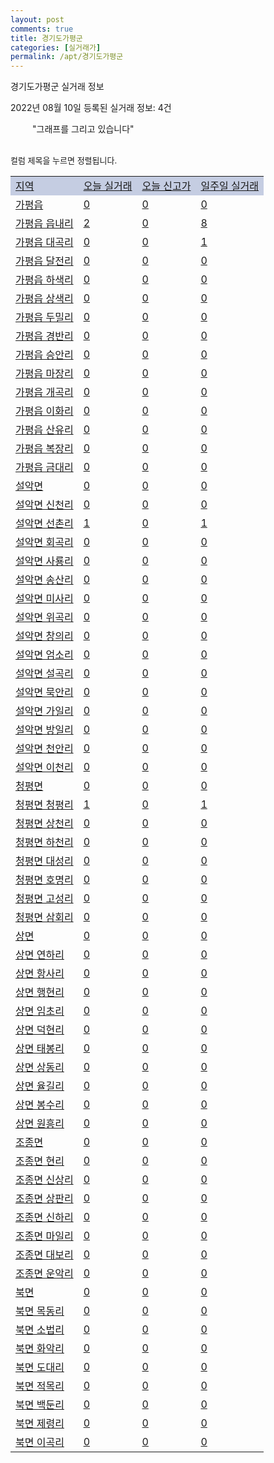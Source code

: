 ```yaml
---
layout: post
comments: true
title: 경기도가평군
categories: [실거래가]
permalink: /apt/경기도가평군
---
```


경기도가평군 실거래 정보

2022년 08월 10일 등록된 실거래 정보: 4건

<!--<script async src="https://pagead2.googlesyndication.com/pagead/js/adsbygoogle.js?client=ca-pub-3485438051770037"
 crossorigin="anonymous"></script>-->

<script type="text/javascript">
  google.charts.load('current', {'packages':['corechart']});
  google.charts.setOnLoadCallback(drawChart);

  function drawChart() {
    var data = google.visualization.arrayToDataTable([['거래일', '매매', '전월세', '전매'], ['21-01', 1, 0, 0], ['21-02', 0, 1, 0], ['21-03', 0, 1, 0], ['21-04', 0, 1, 0], ['21-05', 0, 1, 0], ['21-06', 0, 1, 0], ['21-07', 4, 3, 0], ['21-08', 29, 14, 113], ['21-09', 32, 10, 38], ['21-10', 31, 13, 30], ['21-11', 32, 7, 9], ['21-12', 24, 20, 7], ['22-01', 15, 9, 13], ['22-02', 15, 22, 8], ['22-03', 25, 22, 10], ['22-04', 21, 19, 51], ['22-05', 29, 23, 17], ['22-06', 12, 16, 14], ['22-07', 12, 9, 11], ['22-08', 0, 0, 2]]);

    var options = {
      title: '최근 1년간 유형별 거래량 추이',
      legend: { position: 'bottom' }
    };

    setTimeout(function() {
        var chart = new google.visualization.LineChart(document.getElementById('columnchart_material'));
        chart.draw(data, (options));
        document.getElementById('loading').style.display = 'none';
        var dayLabel = (new Date()).getDay();
        if (dayLabel < 2) {
            sorttable.innerSortFunction.apply(document.getElementById('week'), []);
            sorttable.innerSortFunction.apply(document.getElementById('week'), []);        
        }
        else {
            sorttable.innerSortFunction.apply(document.getElementById('today'), []);
            sorttable.innerSortFunction.apply(document.getElementById('today'), []);
        }
    }, 200);

  }
</script>

<div id="loading" style="z-index:20; display: block; margin-left: 35px">"그래프를 그리고 있습니다"</div>
<div id="columnchart_material" style="width: 95%; margin-left: -35px; display: block"></div>
<!--<div style="width: 95%; margin-left: -35px; display: block">
      <script async src="https://pagead2.googlesyndication.com/pagead/js/adsbygoogle.js?client=ca-pub-3485438051770037"
          crossorigin="anonymous"></script>
      <ins class="adsbygoogle"
          style="display:block"
          data-ad-format="fluid"
          data-ad-layout-key="-fb+5w+4e-db+86"
          data-ad-client="ca-pub-3485438051770037"
          data-ad-slot="1827090281"></ins>
      <script>
          (adsbygoogle = window.adsbygoogle || []).push({});
      </script>
</div>-->
<br>

<font size='small' style='font-size: small;'>컬럼 제목을 누르면 정렬됩니다.</font>
<table class="sortable">
  <tr style='background-color: rgba(114, 132, 186,0.4);'>
    <td id="region"><a href="#">지역</a></td>
    <td id="today"><a href="#">오늘 실거래</a></td>
    <td id="today_new"><a href="#">오늘 신고가</a></td>
    <td id="week"><a href="#">일주일 실거래</a></td>
  </tr>

  
  <tr class="item">
    <td><a href="경기도가평군가평읍">가평읍</a></td>
    <td><a href="경기도가평군가평읍">0</a></td>
    <td><a href="경기도가평군가평읍">0</a></td>
    <td><a href="경기도가평군가평읍">0</a></td>
  </tr>
    

  <tr class="item">
    <td><a href="경기도가평군가평읍읍내리">가평읍 읍내리</a></td>
    <td><a href="경기도가평군가평읍읍내리">2</a></td>
    <td><a href="경기도가평군가평읍읍내리">0</a></td>
    <td><a href="경기도가평군가평읍읍내리">8</a></td>
  </tr>
    

  <tr class="item">
    <td><a href="경기도가평군가평읍대곡리">가평읍 대곡리</a></td>
    <td><a href="경기도가평군가평읍대곡리">0</a></td>
    <td><a href="경기도가평군가평읍대곡리">0</a></td>
    <td><a href="경기도가평군가평읍대곡리">1</a></td>
  </tr>
    

  <tr class="item">
    <td><a href="경기도가평군가평읍달전리">가평읍 달전리</a></td>
    <td><a href="경기도가평군가평읍달전리">0</a></td>
    <td><a href="경기도가평군가평읍달전리">0</a></td>
    <td><a href="경기도가평군가평읍달전리">0</a></td>
  </tr>
    

  <tr class="item">
    <td><a href="경기도가평군가평읍하색리">가평읍 하색리</a></td>
    <td><a href="경기도가평군가평읍하색리">0</a></td>
    <td><a href="경기도가평군가평읍하색리">0</a></td>
    <td><a href="경기도가평군가평읍하색리">0</a></td>
  </tr>
    

  <tr class="item">
    <td><a href="경기도가평군가평읍상색리">가평읍 상색리</a></td>
    <td><a href="경기도가평군가평읍상색리">0</a></td>
    <td><a href="경기도가평군가평읍상색리">0</a></td>
    <td><a href="경기도가평군가평읍상색리">0</a></td>
  </tr>
    

  <tr class="item">
    <td><a href="경기도가평군가평읍두밀리">가평읍 두밀리</a></td>
    <td><a href="경기도가평군가평읍두밀리">0</a></td>
    <td><a href="경기도가평군가평읍두밀리">0</a></td>
    <td><a href="경기도가평군가평읍두밀리">0</a></td>
  </tr>
    

  <tr class="item">
    <td><a href="경기도가평군가평읍경반리">가평읍 경반리</a></td>
    <td><a href="경기도가평군가평읍경반리">0</a></td>
    <td><a href="경기도가평군가평읍경반리">0</a></td>
    <td><a href="경기도가평군가평읍경반리">0</a></td>
  </tr>
    

  <tr class="item">
    <td><a href="경기도가평군가평읍승안리">가평읍 승안리</a></td>
    <td><a href="경기도가평군가평읍승안리">0</a></td>
    <td><a href="경기도가평군가평읍승안리">0</a></td>
    <td><a href="경기도가평군가평읍승안리">0</a></td>
  </tr>
    

  <tr class="item">
    <td><a href="경기도가평군가평읍마장리">가평읍 마장리</a></td>
    <td><a href="경기도가평군가평읍마장리">0</a></td>
    <td><a href="경기도가평군가평읍마장리">0</a></td>
    <td><a href="경기도가평군가평읍마장리">0</a></td>
  </tr>
    

  <tr class="item">
    <td><a href="경기도가평군가평읍개곡리">가평읍 개곡리</a></td>
    <td><a href="경기도가평군가평읍개곡리">0</a></td>
    <td><a href="경기도가평군가평읍개곡리">0</a></td>
    <td><a href="경기도가평군가평읍개곡리">0</a></td>
  </tr>
    

  <tr class="item">
    <td><a href="경기도가평군가평읍이화리">가평읍 이화리</a></td>
    <td><a href="경기도가평군가평읍이화리">0</a></td>
    <td><a href="경기도가평군가평읍이화리">0</a></td>
    <td><a href="경기도가평군가평읍이화리">0</a></td>
  </tr>
    

  <tr class="item">
    <td><a href="경기도가평군가평읍산유리">가평읍 산유리</a></td>
    <td><a href="경기도가평군가평읍산유리">0</a></td>
    <td><a href="경기도가평군가평읍산유리">0</a></td>
    <td><a href="경기도가평군가평읍산유리">0</a></td>
  </tr>
    

  <tr class="item">
    <td><a href="경기도가평군가평읍복장리">가평읍 복장리</a></td>
    <td><a href="경기도가평군가평읍복장리">0</a></td>
    <td><a href="경기도가평군가평읍복장리">0</a></td>
    <td><a href="경기도가평군가평읍복장리">0</a></td>
  </tr>
    

  <tr class="item">
    <td><a href="경기도가평군가평읍금대리">가평읍 금대리</a></td>
    <td><a href="경기도가평군가평읍금대리">0</a></td>
    <td><a href="경기도가평군가평읍금대리">0</a></td>
    <td><a href="경기도가평군가평읍금대리">0</a></td>
  </tr>
    

  <tr class="item">
    <td><a href="경기도가평군설악면">설악면</a></td>
    <td><a href="경기도가평군설악면">0</a></td>
    <td><a href="경기도가평군설악면">0</a></td>
    <td><a href="경기도가평군설악면">0</a></td>
  </tr>
    

  <tr class="item">
    <td><a href="경기도가평군설악면신천리">설악면 신천리</a></td>
    <td><a href="경기도가평군설악면신천리">0</a></td>
    <td><a href="경기도가평군설악면신천리">0</a></td>
    <td><a href="경기도가평군설악면신천리">0</a></td>
  </tr>
    

  <tr class="item">
    <td><a href="경기도가평군설악면선촌리">설악면 선촌리</a></td>
    <td><a href="경기도가평군설악면선촌리">1</a></td>
    <td><a href="경기도가평군설악면선촌리">0</a></td>
    <td><a href="경기도가평군설악면선촌리">1</a></td>
  </tr>
    

  <tr class="item">
    <td><a href="경기도가평군설악면회곡리">설악면 회곡리</a></td>
    <td><a href="경기도가평군설악면회곡리">0</a></td>
    <td><a href="경기도가평군설악면회곡리">0</a></td>
    <td><a href="경기도가평군설악면회곡리">0</a></td>
  </tr>
    

  <tr class="item">
    <td><a href="경기도가평군설악면사룡리">설악면 사룡리</a></td>
    <td><a href="경기도가평군설악면사룡리">0</a></td>
    <td><a href="경기도가평군설악면사룡리">0</a></td>
    <td><a href="경기도가평군설악면사룡리">0</a></td>
  </tr>
    

  <tr class="item">
    <td><a href="경기도가평군설악면송산리">설악면 송산리</a></td>
    <td><a href="경기도가평군설악면송산리">0</a></td>
    <td><a href="경기도가평군설악면송산리">0</a></td>
    <td><a href="경기도가평군설악면송산리">0</a></td>
  </tr>
    

  <tr class="item">
    <td><a href="경기도가평군설악면미사리">설악면 미사리</a></td>
    <td><a href="경기도가평군설악면미사리">0</a></td>
    <td><a href="경기도가평군설악면미사리">0</a></td>
    <td><a href="경기도가평군설악면미사리">0</a></td>
  </tr>
    

  <tr class="item">
    <td><a href="경기도가평군설악면위곡리">설악면 위곡리</a></td>
    <td><a href="경기도가평군설악면위곡리">0</a></td>
    <td><a href="경기도가평군설악면위곡리">0</a></td>
    <td><a href="경기도가평군설악면위곡리">0</a></td>
  </tr>
    

  <tr class="item">
    <td><a href="경기도가평군설악면창의리">설악면 창의리</a></td>
    <td><a href="경기도가평군설악면창의리">0</a></td>
    <td><a href="경기도가평군설악면창의리">0</a></td>
    <td><a href="경기도가평군설악면창의리">0</a></td>
  </tr>
    

  <tr class="item">
    <td><a href="경기도가평군설악면엄소리">설악면 엄소리</a></td>
    <td><a href="경기도가평군설악면엄소리">0</a></td>
    <td><a href="경기도가평군설악면엄소리">0</a></td>
    <td><a href="경기도가평군설악면엄소리">0</a></td>
  </tr>
    

  <tr class="item">
    <td><a href="경기도가평군설악면설곡리">설악면 설곡리</a></td>
    <td><a href="경기도가평군설악면설곡리">0</a></td>
    <td><a href="경기도가평군설악면설곡리">0</a></td>
    <td><a href="경기도가평군설악면설곡리">0</a></td>
  </tr>
    

  <tr class="item">
    <td><a href="경기도가평군설악면묵안리">설악면 묵안리</a></td>
    <td><a href="경기도가평군설악면묵안리">0</a></td>
    <td><a href="경기도가평군설악면묵안리">0</a></td>
    <td><a href="경기도가평군설악면묵안리">0</a></td>
  </tr>
    

  <tr class="item">
    <td><a href="경기도가평군설악면가일리">설악면 가일리</a></td>
    <td><a href="경기도가평군설악면가일리">0</a></td>
    <td><a href="경기도가평군설악면가일리">0</a></td>
    <td><a href="경기도가평군설악면가일리">0</a></td>
  </tr>
    

  <tr class="item">
    <td><a href="경기도가평군설악면방일리">설악면 방일리</a></td>
    <td><a href="경기도가평군설악면방일리">0</a></td>
    <td><a href="경기도가평군설악면방일리">0</a></td>
    <td><a href="경기도가평군설악면방일리">0</a></td>
  </tr>
    

  <tr class="item">
    <td><a href="경기도가평군설악면천안리">설악면 천안리</a></td>
    <td><a href="경기도가평군설악면천안리">0</a></td>
    <td><a href="경기도가평군설악면천안리">0</a></td>
    <td><a href="경기도가평군설악면천안리">0</a></td>
  </tr>
    

  <tr class="item">
    <td><a href="경기도가평군설악면이천리">설악면 이천리</a></td>
    <td><a href="경기도가평군설악면이천리">0</a></td>
    <td><a href="경기도가평군설악면이천리">0</a></td>
    <td><a href="경기도가평군설악면이천리">0</a></td>
  </tr>
    

  <tr class="item">
    <td><a href="경기도가평군청평면">청평면</a></td>
    <td><a href="경기도가평군청평면">0</a></td>
    <td><a href="경기도가평군청평면">0</a></td>
    <td><a href="경기도가평군청평면">0</a></td>
  </tr>
    

  <tr class="item">
    <td><a href="경기도가평군청평면청평리">청평면 청평리</a></td>
    <td><a href="경기도가평군청평면청평리">1</a></td>
    <td><a href="경기도가평군청평면청평리">0</a></td>
    <td><a href="경기도가평군청평면청평리">1</a></td>
  </tr>
    

  <tr class="item">
    <td><a href="경기도가평군청평면상천리">청평면 상천리</a></td>
    <td><a href="경기도가평군청평면상천리">0</a></td>
    <td><a href="경기도가평군청평면상천리">0</a></td>
    <td><a href="경기도가평군청평면상천리">0</a></td>
  </tr>
    

  <tr class="item">
    <td><a href="경기도가평군청평면하천리">청평면 하천리</a></td>
    <td><a href="경기도가평군청평면하천리">0</a></td>
    <td><a href="경기도가평군청평면하천리">0</a></td>
    <td><a href="경기도가평군청평면하천리">0</a></td>
  </tr>
    

  <tr class="item">
    <td><a href="경기도가평군청평면대성리">청평면 대성리</a></td>
    <td><a href="경기도가평군청평면대성리">0</a></td>
    <td><a href="경기도가평군청평면대성리">0</a></td>
    <td><a href="경기도가평군청평면대성리">0</a></td>
  </tr>
    

  <tr class="item">
    <td><a href="경기도가평군청평면호명리">청평면 호명리</a></td>
    <td><a href="경기도가평군청평면호명리">0</a></td>
    <td><a href="경기도가평군청평면호명리">0</a></td>
    <td><a href="경기도가평군청평면호명리">0</a></td>
  </tr>
    

  <tr class="item">
    <td><a href="경기도가평군청평면고성리">청평면 고성리</a></td>
    <td><a href="경기도가평군청평면고성리">0</a></td>
    <td><a href="경기도가평군청평면고성리">0</a></td>
    <td><a href="경기도가평군청평면고성리">0</a></td>
  </tr>
    

  <tr class="item">
    <td><a href="경기도가평군청평면삼회리">청평면 삼회리</a></td>
    <td><a href="경기도가평군청평면삼회리">0</a></td>
    <td><a href="경기도가평군청평면삼회리">0</a></td>
    <td><a href="경기도가평군청평면삼회리">0</a></td>
  </tr>
    

  <tr class="item">
    <td><a href="경기도가평군상면">상면</a></td>
    <td><a href="경기도가평군상면">0</a></td>
    <td><a href="경기도가평군상면">0</a></td>
    <td><a href="경기도가평군상면">0</a></td>
  </tr>
    

  <tr class="item">
    <td><a href="경기도가평군상면연하리">상면 연하리</a></td>
    <td><a href="경기도가평군상면연하리">0</a></td>
    <td><a href="경기도가평군상면연하리">0</a></td>
    <td><a href="경기도가평군상면연하리">0</a></td>
  </tr>
    

  <tr class="item">
    <td><a href="경기도가평군상면항사리">상면 항사리</a></td>
    <td><a href="경기도가평군상면항사리">0</a></td>
    <td><a href="경기도가평군상면항사리">0</a></td>
    <td><a href="경기도가평군상면항사리">0</a></td>
  </tr>
    

  <tr class="item">
    <td><a href="경기도가평군상면행현리">상면 행현리</a></td>
    <td><a href="경기도가평군상면행현리">0</a></td>
    <td><a href="경기도가평군상면행현리">0</a></td>
    <td><a href="경기도가평군상면행현리">0</a></td>
  </tr>
    

  <tr class="item">
    <td><a href="경기도가평군상면임초리">상면 임초리</a></td>
    <td><a href="경기도가평군상면임초리">0</a></td>
    <td><a href="경기도가평군상면임초리">0</a></td>
    <td><a href="경기도가평군상면임초리">0</a></td>
  </tr>
    

  <tr class="item">
    <td><a href="경기도가평군상면덕현리">상면 덕현리</a></td>
    <td><a href="경기도가평군상면덕현리">0</a></td>
    <td><a href="경기도가평군상면덕현리">0</a></td>
    <td><a href="경기도가평군상면덕현리">0</a></td>
  </tr>
    

  <tr class="item">
    <td><a href="경기도가평군상면태봉리">상면 태봉리</a></td>
    <td><a href="경기도가평군상면태봉리">0</a></td>
    <td><a href="경기도가평군상면태봉리">0</a></td>
    <td><a href="경기도가평군상면태봉리">0</a></td>
  </tr>
    

  <tr class="item">
    <td><a href="경기도가평군상면상동리">상면 상동리</a></td>
    <td><a href="경기도가평군상면상동리">0</a></td>
    <td><a href="경기도가평군상면상동리">0</a></td>
    <td><a href="경기도가평군상면상동리">0</a></td>
  </tr>
    

  <tr class="item">
    <td><a href="경기도가평군상면율길리">상면 율길리</a></td>
    <td><a href="경기도가평군상면율길리">0</a></td>
    <td><a href="경기도가평군상면율길리">0</a></td>
    <td><a href="경기도가평군상면율길리">0</a></td>
  </tr>
    

  <tr class="item">
    <td><a href="경기도가평군상면봉수리">상면 봉수리</a></td>
    <td><a href="경기도가평군상면봉수리">0</a></td>
    <td><a href="경기도가평군상면봉수리">0</a></td>
    <td><a href="경기도가평군상면봉수리">0</a></td>
  </tr>
    

  <tr class="item">
    <td><a href="경기도가평군상면원흥리">상면 원흥리</a></td>
    <td><a href="경기도가평군상면원흥리">0</a></td>
    <td><a href="경기도가평군상면원흥리">0</a></td>
    <td><a href="경기도가평군상면원흥리">0</a></td>
  </tr>
    

  <tr class="item">
    <td><a href="경기도가평군조종면">조종면</a></td>
    <td><a href="경기도가평군조종면">0</a></td>
    <td><a href="경기도가평군조종면">0</a></td>
    <td><a href="경기도가평군조종면">0</a></td>
  </tr>
    

  <tr class="item">
    <td><a href="경기도가평군조종면현리">조종면 현리</a></td>
    <td><a href="경기도가평군조종면현리">0</a></td>
    <td><a href="경기도가평군조종면현리">0</a></td>
    <td><a href="경기도가평군조종면현리">0</a></td>
  </tr>
    

  <tr class="item">
    <td><a href="경기도가평군조종면신상리">조종면 신상리</a></td>
    <td><a href="경기도가평군조종면신상리">0</a></td>
    <td><a href="경기도가평군조종면신상리">0</a></td>
    <td><a href="경기도가평군조종면신상리">0</a></td>
  </tr>
    

  <tr class="item">
    <td><a href="경기도가평군조종면상판리">조종면 상판리</a></td>
    <td><a href="경기도가평군조종면상판리">0</a></td>
    <td><a href="경기도가평군조종면상판리">0</a></td>
    <td><a href="경기도가평군조종면상판리">0</a></td>
  </tr>
    

  <tr class="item">
    <td><a href="경기도가평군조종면신하리">조종면 신하리</a></td>
    <td><a href="경기도가평군조종면신하리">0</a></td>
    <td><a href="경기도가평군조종면신하리">0</a></td>
    <td><a href="경기도가평군조종면신하리">0</a></td>
  </tr>
    

  <tr class="item">
    <td><a href="경기도가평군조종면마일리">조종면 마일리</a></td>
    <td><a href="경기도가평군조종면마일리">0</a></td>
    <td><a href="경기도가평군조종면마일리">0</a></td>
    <td><a href="경기도가평군조종면마일리">0</a></td>
  </tr>
    

  <tr class="item">
    <td><a href="경기도가평군조종면대보리">조종면 대보리</a></td>
    <td><a href="경기도가평군조종면대보리">0</a></td>
    <td><a href="경기도가평군조종면대보리">0</a></td>
    <td><a href="경기도가평군조종면대보리">0</a></td>
  </tr>
    

  <tr class="item">
    <td><a href="경기도가평군조종면운악리">조종면 운악리</a></td>
    <td><a href="경기도가평군조종면운악리">0</a></td>
    <td><a href="경기도가평군조종면운악리">0</a></td>
    <td><a href="경기도가평군조종면운악리">0</a></td>
  </tr>
    

  <tr class="item">
    <td><a href="경기도가평군북면">북면</a></td>
    <td><a href="경기도가평군북면">0</a></td>
    <td><a href="경기도가평군북면">0</a></td>
    <td><a href="경기도가평군북면">0</a></td>
  </tr>
    

  <tr class="item">
    <td><a href="경기도가평군북면목동리">북면 목동리</a></td>
    <td><a href="경기도가평군북면목동리">0</a></td>
    <td><a href="경기도가평군북면목동리">0</a></td>
    <td><a href="경기도가평군북면목동리">0</a></td>
  </tr>
    

  <tr class="item">
    <td><a href="경기도가평군북면소법리">북면 소법리</a></td>
    <td><a href="경기도가평군북면소법리">0</a></td>
    <td><a href="경기도가평군북면소법리">0</a></td>
    <td><a href="경기도가평군북면소법리">0</a></td>
  </tr>
    

  <tr class="item">
    <td><a href="경기도가평군북면화악리">북면 화악리</a></td>
    <td><a href="경기도가평군북면화악리">0</a></td>
    <td><a href="경기도가평군북면화악리">0</a></td>
    <td><a href="경기도가평군북면화악리">0</a></td>
  </tr>
    

  <tr class="item">
    <td><a href="경기도가평군북면도대리">북면 도대리</a></td>
    <td><a href="경기도가평군북면도대리">0</a></td>
    <td><a href="경기도가평군북면도대리">0</a></td>
    <td><a href="경기도가평군북면도대리">0</a></td>
  </tr>
    

  <tr class="item">
    <td><a href="경기도가평군북면적목리">북면 적목리</a></td>
    <td><a href="경기도가평군북면적목리">0</a></td>
    <td><a href="경기도가평군북면적목리">0</a></td>
    <td><a href="경기도가평군북면적목리">0</a></td>
  </tr>
    

  <tr class="item">
    <td><a href="경기도가평군북면백둔리">북면 백둔리</a></td>
    <td><a href="경기도가평군북면백둔리">0</a></td>
    <td><a href="경기도가평군북면백둔리">0</a></td>
    <td><a href="경기도가평군북면백둔리">0</a></td>
  </tr>
    

  <tr class="item">
    <td><a href="경기도가평군북면제령리">북면 제령리</a></td>
    <td><a href="경기도가평군북면제령리">0</a></td>
    <td><a href="경기도가평군북면제령리">0</a></td>
    <td><a href="경기도가평군북면제령리">0</a></td>
  </tr>
    

  <tr class="item">
    <td><a href="경기도가평군북면이곡리">북면 이곡리</a></td>
    <td><a href="경기도가평군북면이곡리">0</a></td>
    <td><a href="경기도가평군북면이곡리">0</a></td>
    <td><a href="경기도가평군북면이곡리">0</a></td>
  </tr>
    


</table>


    